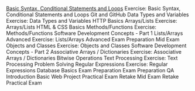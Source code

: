 [Basic Syntax, Conditional Statements and Loops](https://github.com/thrako/SoftUni/blob/68cdae986f6e0892777cbeb3ba6b6615ea3bbee8/src/fundamentals/lesson01basicsyntax) 
    Exercise: Basic Syntax, Conditional Statements and Loops
    Git and GitHub
    Data Types and Variables
    Exercise: Data Types and Variables
    HTTP Basics
    Arrays/Lists
    Exercise: Arrays/Lists
    HTML & CSS Basics
    Methods/Functions
    Exercise: Methods/Functions
    Software Development Concepts - Part 1
    Lists/Arrays Advanced
    Exercise: Lists/Arrays Advanced
    Exam Preparation
    Mid Exam
    Objects and Classes
    Exercise: Objects and Classes
    Software Development Concepts - Part 2
    Associative Arrays / Dictionaries
    Exercise: Associative Arrays / Dictionaries
    Bitwise Operations
    Text Processing
    Exercise: Text Processing
    Problem Solving
    Regular Expressions
    Exercise: Regular Expressions
    Database Basics
    Exam Preparation
    Exam Preparation
    QA Introduction
    Basic Web Project
    Practical Exam
    Retake Mid Exam
    Retake Practical Exam


